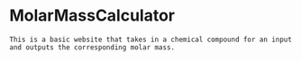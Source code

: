 # MolarMassCalculator
    
    This is a basic website that takes in a chemical compound for an input and outputs the corresponding molar mass.
